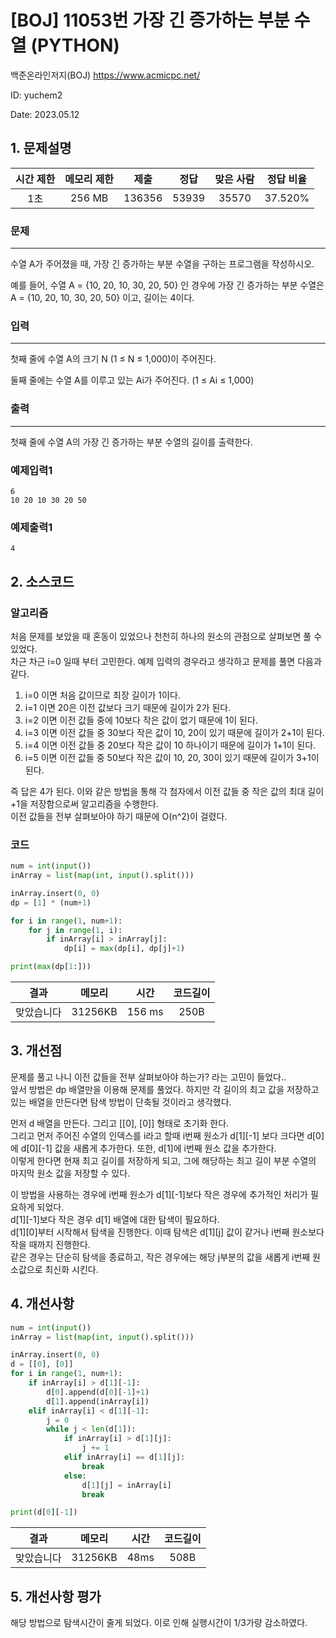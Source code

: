 # [BOJ] 11053번 가장 긴 증가하는 부분 수열 (PYTHON)
백준온라인저지(BOJ) https://www.acmicpc.net/

ID: yuchem2

Date: 2023.05.12
## 1. 문제설명
| 시간 제한 | 메모리 제한 | 제출  | 정답 | 맞은 사람 | 정답 비율 |
| :---: | :---: | :---: | :---: | :---: | :---: |
| 1초  | 256 MB  | 136356  | 53939 | 35570 | 37.520% |

### 문제
---
수열 A가 주어졌을 때, 가장 긴 증가하는 부분 수열을 구하는 프로그램을 작성하시오.

예를 들어, 수열 A = {10, 20, 10, 30, 20, 50} 인 경우에 가장 긴 증가하는 부분 수열은 A = {10, 20, 10, 30, 20, 50} 이고, 길이는 4이다.
### 입력
---
첫째 줄에 수열 A의 크기 N (1 ≤ N ≤ 1,000)이 주어진다.

둘째 줄에는 수열 A를 이루고 있는 Ai가 주어진다. (1 ≤ Ai ≤ 1,000)
### 출력
---
첫째 줄에 수열 A의 가장 긴 증가하는 부분 수열의 길이를 출력한다.
### 예제입력1
```
6
10 20 10 30 20 50
```
### 예제출력1
```
4
```
## 2. 소스코드

### 알고리즘
처음 문제를 보았을 때 혼동이 있었으나 천천히 하나의 원소의 관점으로 살펴보면 풀 수 있었다.  
차근 차근 i=0 일때 부터 고민한다. 예제 입력의 경우라고 생각하고 문제를 풀면 다음과 같다.  
1. i=0 이면 처음 값이므로 최장 길이가 1이다.
2. i=1 이면 20은 이전 값보다 크기 때문에 길이가 2가 된다.
3. i=2 이면 이전 값들 중에 10보다 작은 값이 없기 때문에 1이 된다.
4. i=3 이면 이전 값들 중 30보다 작은 값이 10, 20이 있기 때문에 길이가 2+1이 된다.
5. i=4 이면 이전 값들 중 20보다 작은 값이 10 하나이기 때문에 길이가 1+1이 된다.
6. i=5 이면 이전 값들 중 50보다 작은 값이 10, 20, 30이 있기 때문에 길이가 3+1이 된다.  

즉 답은 4가 된다. 이와 같은 방법을 통해 각 첨자에서 이전 값들 중 작은 값의 최대 길이+1을 저장함으로써 알고리즘을 수행한다.  
이전 값들을 전부 살펴보아야 하기 때문에 O(n^2)이 걸렸다.  

### 코드
```Python
num = int(input())
inArray = list(map(int, input().split()))

inArray.insert(0, 0)
dp = [1] * (num+1)

for i in range(1, num+1):
    for j in range(1, i):
        if inArray[i] > inArray[j]:
            dp[i] = max(dp[i], dp[j]+1)

print(max(dp[1:]))
```
| 결과 | 메모리 | 시간 | 코드길이 |
|:---:|:-----: | :---: | :----: |
| 맞았습니다 | 31256KB | 156 ms | 250B |

## 3. 개선점
문제를 풀고 나니 이전 값들을 전부 살펴보아야 하는가? 라는 고민이 들었다..  
앞서 방법은 dp 배열만을 이용해 문제를 풀었다. 하지만 각 길이의 최고 값을 저장하고 있는 배열을 만든다면 탐색 방법이 단축될 것이라고 생각했다.  

먼저 d 배열을 만든다. 그리고 [[0], [0]] 형태로 초기화 한다.  
그리고 먼저 주어진 수열의 인덱스를 i라고 할때 i번째 원소가 d[1][-1] 보다 크다면 d[0]에 d[0][-1] 값을 새롭게 추가한다. 또한, d[1]에 i번째 원소 값을 추가한다.  
이렇게 한다면 현재 최고 길이를 저장하게 되고, 그에 해당하는 최고 길이 부분 수열의 마지막 원소 값을 저장할 수 있다.  

이 방법을 사용하는 경우에 i번째 원소가 d[1][-1]보다 작은 경우에 추가적인 처리가 필요하게 되었다.  
d[1][-1]보다 작은 경우 d[1] 배열에 대한 탐색이 필요하다.  
d[1][0]부터 시작해서 탐색을 진행한다. 이때 탐색은 d[1][j] 값이 같거나 i번째 원소보다 작을 때까지 진행한다.  
같은 경우는 단순히 탐색을 종료하고, 작은 경우에는 해당 j부분의 값을 새롭게 i번째 원소값으로 최신화 시킨다. 

## 4. 개선사항
```Python
num = int(input())
inArray = list(map(int, input().split()))

inArray.insert(0, 0)
d = [[0], [0]]
for i in range(1, num+1):
    if inArray[i] > d[1][-1]:
        d[0].append(d[0][-1]+1)
        d[1].append(inArray[i])
    elif inArray[i] < d[1][-1]:
        j = 0
        while j < len(d[1]):
            if inArray[i] > d[1][j]:
                j += 1
            elif inArray[i] == d[1][j]:
                break
            else:
                d[1][j] = inArray[i]
                break

print(d[0][-1])
```
| 결과 | 메모리 | 시간 | 코드길이 |
|:---:|:-----: | :---: | :----: |
| 맞았습니다 | 31256KB | 48ms | 508B |

## 5. 개선사항 평가

해당 방법으로 탐색시간이 줄게 되었다. 이로 인해 실행시간이 1/3가량 감소하였다. 
